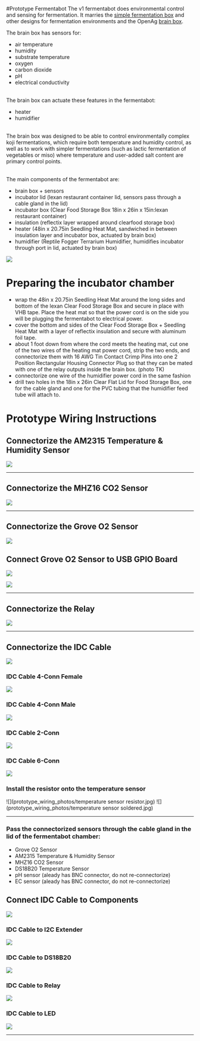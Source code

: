 #Prototype Fermentabot
The v1 fermentabot does environmental control and sensing for fermentation. It marries the [simple fermentation box](https://github.com/ariellejohnson/simple-fermentation-box) and other designs for fermentation environments and the OpenAg [brain box](https://github.com/OpenAgInitiative/openag_brain_box).

The brain box has sensors for:
- air temperature
- humidity
- substrate temperature
- oxygen
- carbon dioxide
- pH
- electrical conductivity

</br>The brain box can actuate these features in the fermentabot:
- heater
- humidifier

</br>The brain box was designed to be able to control environmentally complex koji fermentations, which require both temperature and humidity control, as well as to work with simpler fermentations (such as lactic fermentation of vegetables or miso) where temperature and user-added salt content are primary control points.

</br>The main components of the fermentabot are:
- brain box + sensors
- incubator lid (lexan restaurant container lid, sensors pass through a cable gland in the lid)
- incubator box (Clear Food Storage Box 18in x 26in x 15in:lexan restaurant container)
- insulation (reflectix layer wrapped around clearfood storage box)
- heater (48in x 20.75in Seedling Heat Mat, sandwiched in between insulation layer and incubator box, actuated by brain box)
- humidifier (Reptile Fogger Terrarium Humidifier, humidifies incubator through port in lid, actuated by brain box)

![](https://github.com/OpenAgInitiative/fermentabot/blob/master/IMG_1137.jpg)

# Preparing the incubator chamber
- wrap the 48in x 20.75in Seedling Heat Mat around the long sides and bottom of the lexan Clear Food Storage Box and secure in place with VHB tape. Place the heat mat so that the power cord is on the side you will be plugging the fermentabot to electrical power.
- cover the bottom and sides of the Clear Food Storage Box + Seedling Heat Mat with a layer of reflectix insulation and secure with aluminum foil tape.
- about 1 foot down from where the cord meets the heating mat, cut one of the two wires of the heating mat power cord, strip the two ends, and connectorize them with 16 AWG Tin Contact Crimp Pins into one 2 Position Rectangular Housing Connector Plug so that they can be mated with one of the relay outputs inside the brain box. (photo TK)
- connectorize one wire of the humidifier power cord in the same fashion
- drill two holes in the 18in x 26in Clear Flat Lid for Food Storage Box, one for the cable gland and one for the PVC tubing that the humidifier feed tube will attach to.

# Prototype Wiring Instructions

## Connectorize the AM2315 Temperature & Humidity Sensor
![](prototype_wiring_photos/am2315_temperature_humidity_sensor_connectorized.jpeg)

-------------------------------------------------------

## Connectorize the MHZ16 CO2 Sensor

![](prototype_wiring_photos/mhz16_co2_sensor_connectorized.jpeg)

-------------------------------------------------------

## Connectorize the Grove O2 Sensor
![](prototype_wiring_photos/grove_o2_sensor_connectorized.jpeg)

## Connect Grove O2 Sensor to USB GPIO Board
![](prototype_wiring_photos/grove_o2_sensor_connected_to_usb_gpio_board.jpeg)

![](prototype_wiring_photos/grove_o2_sensor_connected_to_usb_gpio_board_close_up.jpeg)

-------------------------------------------------------

## Connectorize the Relay
![](prototype_wiring_photos/relay_connectorized.jpeg)

------------------------------------------------------

## Connectorize the IDC Cable
![](prototype_wiring_photos/idc_cable_connectorized.jpeg)

### IDC Cable 4-Conn Female
![](prototype_wiring_photos/idc_cable_4_conn_female.jpeg)
### IDC Cable 4-Conn Male
![](prototype_wiring_photos/idc_cable_4_conn_male.jpeg)
### IDC Cable 2-Conn
![](prototype_wiring_photos/idc_cable_2_conn.jpeg)
### IDC Cable 6-Conn
![](prototype_wiring_photos/idc_cable_6_conn.jpeg)
### Install the resistor onto the temperature sensor
![](prototype_wiring_photos/temperature sensor resistor.jpg)
![](prototype_wiring_photos/temperature sensor soldered.jpg)

-------------------------------------------------------


### Pass the connectorized sensors through the cable gland in the lid of the fermentabot chamber:
- Grove O2 Sensor
- AM2315 Temperature & Humidity Sensor
- MHZ16 CO2 Sensor
- DS18B20 Temperature Sensor
- pH sensor (aleady has BNC connector, do not re-connectorize)
- EC sensor (aleady has BNC connector, do not re-connectorize)

## Connect IDC Cable to Components
![](prototype_wiring_photos/idc_cable_connected_to_components.jpeg)

### IDC Cable to I2C Extender
![](prototype_wiring_photos/idc_cable_to_i2c_extender.jpeg)

### IDC Cable to DS18B20
![](prototype_wiring_photos/idc_cable_to_ds18b20.jpeg)

### IDC Cable to Relay
![](prototype_wiring_photos/idc_cable_to_relay.jpeg)

### IDC Cable to LED
![](prototype_wiring_photos/idc_cable_to_led.jpeg)

-------------------------------------------------------
